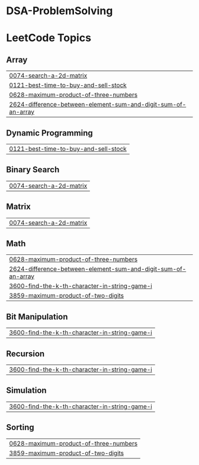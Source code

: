 # DSA-ProblemSolving
<!---LeetCode Topics Start-->
# LeetCode Topics
## Array
|  |
| ------- |
| [0074-search-a-2d-matrix](https://github.com/Gopal7715/DSA-ProblemSolving/tree/master/0074-search-a-2d-matrix) |
| [0121-best-time-to-buy-and-sell-stock](https://github.com/Gopal7715/DSA-ProblemSolving/tree/master/0121-best-time-to-buy-and-sell-stock) |
| [0628-maximum-product-of-three-numbers](https://github.com/Gopal7715/DSA-ProblemSolving/tree/master/0628-maximum-product-of-three-numbers) |
| [2624-difference-between-element-sum-and-digit-sum-of-an-array](https://github.com/Gopal7715/DSA-ProblemSolving/tree/master/2624-difference-between-element-sum-and-digit-sum-of-an-array) |
## Dynamic Programming
|  |
| ------- |
| [0121-best-time-to-buy-and-sell-stock](https://github.com/Gopal7715/DSA-ProblemSolving/tree/master/0121-best-time-to-buy-and-sell-stock) |
## Binary Search
|  |
| ------- |
| [0074-search-a-2d-matrix](https://github.com/Gopal7715/DSA-ProblemSolving/tree/master/0074-search-a-2d-matrix) |
## Matrix
|  |
| ------- |
| [0074-search-a-2d-matrix](https://github.com/Gopal7715/DSA-ProblemSolving/tree/master/0074-search-a-2d-matrix) |
## Math
|  |
| ------- |
| [0628-maximum-product-of-three-numbers](https://github.com/Gopal7715/DSA-ProblemSolving/tree/master/0628-maximum-product-of-three-numbers) |
| [2624-difference-between-element-sum-and-digit-sum-of-an-array](https://github.com/Gopal7715/DSA-ProblemSolving/tree/master/2624-difference-between-element-sum-and-digit-sum-of-an-array) |
| [3600-find-the-k-th-character-in-string-game-i](https://github.com/Gopal7715/DSA-ProblemSolving/tree/master/3600-find-the-k-th-character-in-string-game-i) |
| [3859-maximum-product-of-two-digits](https://github.com/Gopal7715/DSA-ProblemSolving/tree/master/3859-maximum-product-of-two-digits) |
## Bit Manipulation
|  |
| ------- |
| [3600-find-the-k-th-character-in-string-game-i](https://github.com/Gopal7715/DSA-ProblemSolving/tree/master/3600-find-the-k-th-character-in-string-game-i) |
## Recursion
|  |
| ------- |
| [3600-find-the-k-th-character-in-string-game-i](https://github.com/Gopal7715/DSA-ProblemSolving/tree/master/3600-find-the-k-th-character-in-string-game-i) |
## Simulation
|  |
| ------- |
| [3600-find-the-k-th-character-in-string-game-i](https://github.com/Gopal7715/DSA-ProblemSolving/tree/master/3600-find-the-k-th-character-in-string-game-i) |
## Sorting
|  |
| ------- |
| [0628-maximum-product-of-three-numbers](https://github.com/Gopal7715/DSA-ProblemSolving/tree/master/0628-maximum-product-of-three-numbers) |
| [3859-maximum-product-of-two-digits](https://github.com/Gopal7715/DSA-ProblemSolving/tree/master/3859-maximum-product-of-two-digits) |
<!---LeetCode Topics End-->